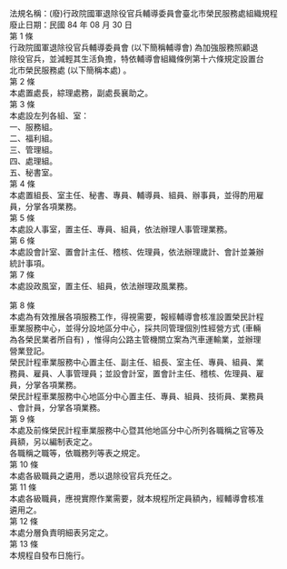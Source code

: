 法規名稱：(廢)行政院國軍退除役官兵輔導委員會臺北市榮民服務處組織規程  
廢止日期：民國 84 年 08 月 30 日  
第 1 條  
行政院國軍退除役官兵輔導委員會 (以下簡稱輔導會) 為加強服務照顧退  
除役官兵，並減輕其生活負擔，特依輔導會組織條例第十六條規定設置台  
北市榮民服務處 (以下簡稱本處) 。  
第 2 條  
本處置處長，綜理處務，副處長襄助之。  
第 3 條  
本處設左列各組、室：  
一、服務組。  
二、福利組。  
三、管理組。  
四、處理組。  
五、秘書室。  
第 4 條  
本處置組長、室主任、秘書、專員、輔導員、組員、辦事員，並得酌用雇  
員，分掌各項業務。  
第 5 條  
本處設人事室，置主任、專員、組員，依法辦理人事管理業務。  
第 6 條  
本處設會計室、置會計主任、稽核、佐理員，依法辦理歲計、會計並兼辦  
統計事項。  
第 7 條  
本處設政風室，置主任、組員，依法辦理政風業務。  


第 8 條  
本處為有效推展各項服務工作，得視需要，報經輔導會核准設置榮民計程  
車業服務中心，並得分設地區分中心，採共同管理個別性經營方式 (車輛  
為各榮民業者所自有) ，惟得向公路主管機關立案為汽車運輸業，並辦理  
營業登記。  
榮民計程車業服務中心置主任、副主任、組長、室主任、專員、組員、業  
務員、雇員、人事管理員；並設會計室，置會計主任、稽核、佐理員、雇  
員，分掌各項業務。  
榮民計程車業服務中心地區分中心置主任、專員、組員、技術員、業務員  
、會計員，分掌各項業務。  
第 9 條  
本處及前條榮民計程車業服務中心暨其他地區分中心所列各職稱之官等及  
員額，另以編制表定之。  
各職稱之職等，依職務列等表之規定。  
第 10 條  
本處各級職員之遴用，悉以退除役官兵充任之。  
第 11 條  
本處各級職員，應視實際作業需要，就本規程所定員額內，經輔導會核准  
遴用之。  
第 12 條  
本處分層負責明細表另定之。  
第 13 條  
本規程自發布日施行。  


